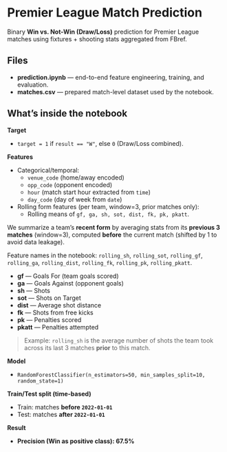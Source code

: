 # Premier League Match Prediction
Binary **Win vs. Not-Win (Draw/Loss)** prediction for Premier League matches using fixtures + shooting stats aggregated from FBref.

## Files
- **prediction.ipynb** — end-to-end feature engineering, training, and evaluation.
- **matches.csv** — prepared match-level dataset used by the notebook.

## What’s inside the notebook

**Target**
- `target = 1` if `result == "W"`, else `0` (Draw/Loss combined).

**Features**
- Categorical/temporal:
  - `venue_code` (home/away encoded)
  - `opp_code` (opponent encoded)
  - `hour` (match start hour extracted from `time`)
  - `day_code` (day of week from `date`)
- Rolling form features (per team, window=3, prior matches only):
  - Rolling means of `gf, ga, sh, sot, dist, fk, pk, pkatt`.

We summarize a team’s **recent form** by averaging stats from its **previous 3 matches** (window=3), computed **before** the current match (shifted by 1 to avoid data leakage).

Feature names in the notebook: `rolling_sh`, `rolling_sot`, `rolling_gf`, `rolling_ga`, `rolling_dist`, `rolling_fk`, `rolling_pk`, `rolling_pkatt`.

- **gf** — Goals For (team goals scored)
- **ga** — Goals Against (opponent goals)
- **sh** — Shots
- **sot** — Shots on Target
- **dist** — Average shot distance
- **fk** — Shots from free kicks
- **pk** — Penalties scored
- **pkatt** — Penalties attempted

> Example: `rolling_sh` is the average number of shots the team took across its last 3 matches **prior** to this match.

**Model**
- `RandomForestClassifier(n_estimators=50, min_samples_split=10, random_state=1)`

**Train/Test split (time-based)**
- Train: matches **before `2022-01-01`**
- Test: matches **after `2022-01-01`**

**Result**
- **Precision (Win as positive class): 67.5%**
